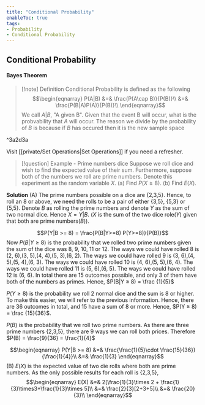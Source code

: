 ```yaml
---
title: "Conditional Probability"
enableToc: true
tags:
- Probability
- Conditional Probability
---
```

## Conditional Probability
#### Bayes Theorem
>[!note] Definition
>Conditional Probability is defined as the following
>$$\begin{eqnarray}
>P(A|B) &=& \frac{P(A\cap B)}{P(B)}\\
>&=& \frac{P(B|A)P(A)}{P(B)}\\
>\end{eqnarray}$$
>We call $A|B$, "A given B". Given that the event B will occur, what is the probvability that $A$ will occur.
>The reason we divide by the probability of $B$ is because if $B$ has occured then it is the new sample space

^3a2d3a

Visit [[private/Set Operations|Set Operations]] if you need a refresher.

>[!question] Example - Prime numbers dice
>Suppose we roll dice and wish to find the expected value of their sum. Furthermore, suppose both of the numbers we roll are prime numbers. Denote this experiment as the random variable $X$. 
>(a) Find $P(X ≥ 8)$. 
>(b) Find $E(X)$.

**Solution**
(A) The prime numbers possible on a dice are {2,3,5}. Hence, to roll an 8 or above, we need the rolls to be a pair of either {3,5}, {5,3} or {5,5}. Denote $B$ as rolling the prime numbers and denote $Y$ as the sum of two normal dice. Hence $X=Y|B$. 
($X$ is the sum of the two dice role($Y$) given that both are prime numbers($B$)).

$$P(Y|B >= 8) = \frac{P(B|Y>=8) P(Y>=8)}{P(B)}$$
Now $P(B|Y ≥ 8)$ is the probability that we rolled two prime numbers given the sum of the dice was 8, 9, 10, 11 or 12. 
The ways we could have rolled 8 is (2, 6),(3, 5),(4, 4),(5, 3),(6, 2). 
The ways we could have rolled 9 is (3, 6),(4, 5),(5, 4),(6, 3). 
The ways we could have rolled 10 is (4, 6),(5, 5),(6, 4). 
The ways we could have rolled 11 is (5, 6),(6, 5). 
The ways we could have rolled 12 is (6, 6). 
In total there are 15 outcomes possible, and only 3 of them have both of the numbers as primes. Hence, $P(B|Y ≥ 8) = \frac {1}{5}$

$P(Y ≥ 8)$ is the probability we roll 2 normal dice and the sum is 8 or higher. To make this easier, we will refer to the previous information. Hence, there are 36 outcomes in total, and 15 have a sum of 8 or more. Hence, $P(Y ≥ 8) = \frac {15}{36}$.

$P(B)$ is the probability that we roll two prime numbers. As there are three prime numbers {2,3,5}, there are 9 ways we can roll both prices. Therefore $P(B) = \frac{9}{36} = \frac{1}{4}$

$$\begin{eqnarray}
P(Y|B >= 8) &=& \frac{\frac{1}{5}\cdot \frac{15}{36}}{\frac{1}{4}}\\
&=& \frac{1}{3}
\end{eqnarray}$$
(B) $E(X)$ is the expected value of two die rolls where both are prime numbers. As the only possible results for each roll is {2,3,5}, 
$$\begin{eqnarray}
E(X) &=& 2[\frac{1}{3}\times 2 + \frac{1}{3}\times3+\frac{1}{3}\times 5]\\
&=& \frac{2}{3}[2+3+5]\\
&=& \frac{20}{3}\\
\end{eqnarray}$$